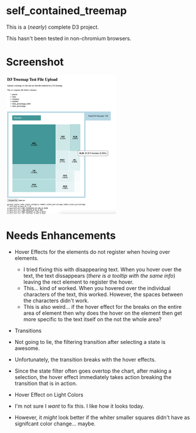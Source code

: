# self_contained_treemap

This is a (*nearly*) complete D3 project.

This hasn't been tested in non-chromium browsers.

# Screenshot

<img src="screenshot.png" alt="A D3 Treemap" width="300" height=auto>

# Needs Enhancements

- Hover Effects for the <rect> elements do not register when hoving over <text> elements.
  - I tried fixing this with disappearing text. When you hover over the text, the text dissappears (*there is a tooltip with the same info*) leaving the rect element to register the hover.
  - This... kind of worked. When you hovered over the individual characters of the text, this worked. However, the spaces between the characters didn't work.
  - This is also weird... if the hover effect for the <rect> breaks on the entire area of <text> element then why does the hover on the <text> element then get more specific to the text itself on the not the whole area?

- Transitions
 - Not going to lie, the filtering transition after selecting a state is awesome.
 - Unfortunately, the transition breaks with the hover effects.
 - Since the state filter often goes overtop the chart, after making a selection, the hover effect immediately takes action breaking the transition that is in action.

- Hover Effect on Light Colors
 - I'm not sure I *want* to fix this. I like how it looks today.
 - However, it *might* look better if the whiter smaller squares didn't have as signifcant color change... maybe.
